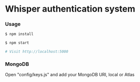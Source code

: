 # Whisper authentication system

### Usage

```sh
$ npm install
```

```sh
$ npm start

# Visit http://localhost:5000
```

### MongoDB

Open "config/keys.js" and add your MongoDB URI, local or Atlas
